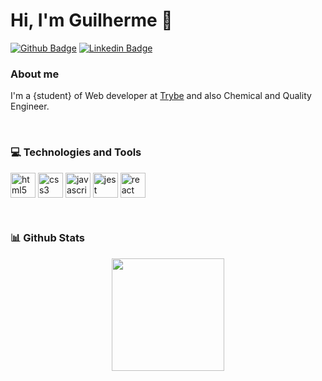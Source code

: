 # Hi, I'm Guilherme 👋


[![Github Badge](https://img.shields.io/badge/GitHub-100000?style=for-the-badge&logo=github&logoColor=white)](https://github.com/guilherme-ac-fernandes)
[![Linkedin Badge](https://img.shields.io/badge/LinkedIn-0077B5?style=for-the-badge&logo=linkedin&logoColor=white)](https://www.linkedin.com/in/guilherme-fernandes-3945b710b/)


### About me 
I'm a {student} of Web developer at [Trybe](https://www.betrybe.com) and also Chemical and Quality Engineer.

<br />

<!-- Source: https://github.com/lucas-caribe/lucas-caribe/edit/main/README.md /> -->
### 💻 Technologies and Tools


<img align="center" alt="html5" src="https://cdn.jsdelivr.net/gh/devicons/devicon/icons/html5/html5-original.svg" width="40px"/> <img align="center" alt="css3" src="https://cdn.jsdelivr.net/gh/devicons/devicon/icons/css3/css3-original.svg" width="40px"/>
<img align="center" alt="javascript" src="https://cdn.jsdelivr.net/gh/devicons/devicon/icons/javascript/javascript-original.svg" width="40px"/>
<img align="center" alt="jest" src="https://cdn.jsdelivr.net/gh/devicons/devicon/icons/jest/jest-plain.svg" width="40px"/>
<img align="center" alt="react" src="https://cdn.jsdelivr.net/gh/devicons/devicon/icons/react/react-original.svg" width="40px"/>

<br />

### 📊 Github Stats

<p align="center">
  <a href="https://github.com/anuraghazra/github-readme-stats">
    <img
      align="center"
      height="180"
      src="https://github-readme-stats.vercel.app/api?username=guilherme-ac-fernandes&count_private=true&show_icons=true&custom_title=Github%20Status&hide=issues&theme=radical"
    />
  </a>
</p>




